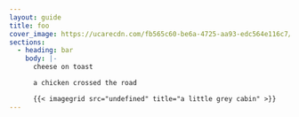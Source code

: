 ```yaml
---
layout: guide
title: foo
cover_image: https://ucarecdn.com/fb565c60-be6a-4725-aa93-edc564e116c7/-/resize/800x600/canvas_api.png
sections:
  - heading: bar
    body: |-
      cheese on toast

      a chicken crossed the road

      {{< imagegrid src="undefined" title="a little grey cabin" >}}
---
```

